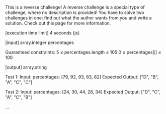 This is a reverse challenge! A reverse challenge is a special type of challenge, where no description is provided! You have to solve two challenges in one: find out what the author wants from you and write a solution. Check out this page for more information.

[execution time limit] 4 seconds (js)

[input] array.integer percentages

Guaranteed constraints:
5 ≤ percentages.length ≤ 105
0 ≤ percentages[i] ≤ 100

[output] array.string

Test 1:
  Input:
  percentages: [79, 92, 93, 83, 82]
  Expected Output:
  ["D", 
  "B", 
  "A", 
  "C", 
  "C"]

Test 2:
  Input:
  percentages: [24, 30, 44, 28, 34]
  Expected Output:
  ["D", 
  "C", 
  "A", 
  "C", 
  "B"]

...